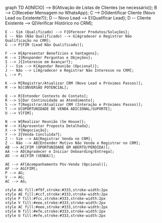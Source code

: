 graph TD
    A[INÍCIO] --> B{Ativação de Listas de Clientes (se necessário)};
    B --> C{Receber Mensagem no WhatsApp};
    C --> D{Identificar Cliente (Novo Lead ou Existente?)};
    D -- Novo Lead --> E{Qualificar Lead};
    D -- Cliente Existente --> Q[Verificar Histórico no CRM];

    E -- Sim (Qualificado) --> F{Oferecer Produtos/Soluções};
    E -- Não (Não Qualificado) --> G[Agradecer e Registrar Não Qualificação no CRM];
    G --> P[FIM (Lead Não Qualificado)];

    F --> H{Apresentar Benefícios e Vantagens};
    H --> I{Responder Perguntas e Objeções};
    I --> J{Interesse em Avançar?};
    J -- Sim --> K{Agendar Reunião (Opcional)};
    J -- Não --> L[Agradecer e Registrar Não Interesse no CRM];
    L --> P;

    K --> M[Registrar/Atualizar CRM (Novo Lead e Próximos Passos)];
    M --> N[CONVERSÃO POTENCIAL];

    Q --> R[Entender Contexto do Contato];
    R --> S[Dar Continuidade ao Atendimento];
    S --> T[Registrar/Atualizar CRM (Interação e Próximos Passos)];
    T --> U[OPORTUNIDADE DE VENDA ADICIONAL/SUPORTE];
    U --> V[FIM];

    N --> W{Realizar Reunião (Se Houve)};
    W --> X{Apresentar Proposta Detalhada};
    X --> Y{Negociação};
    Y --> Z{Venda Concluída?};
    Z -- Sim --> AA[Registrar Venda no CRM];
    Z -- Não --> AB[Entender Motivo Não Venda e Registrar no CRM];
    AB --> AC[FIM (OPORTUNIDADE EM ABERTO/PERDIDA)];
    AA --> AD[Agradecer e Iniciar Onboarding/Entrega];
    AD --> AE[FIM (VENDA)];

    AE --> AF[Acompanhamento Pós-Venda (Opcional)];
    AF --> AG[FIM];
    P --> AG;
    V --> AG;
    AC --> AG;

    style AG fill:#f9f,stroke:#333,stroke-width:2px
    style AE fill:#ccf,stroke:#333,stroke-width:2px
    style P fill:#fcc,stroke:#333,stroke-width:2px
    style V fill:#eee,stroke:#333,stroke-width:2px
    style AC fill:#eee,stroke:#333,stroke-width:2px
    style N fill:#efe,stroke:#333,stroke-width:2px
    style U fill:#efe,stroke:#333,stroke-width:2px
